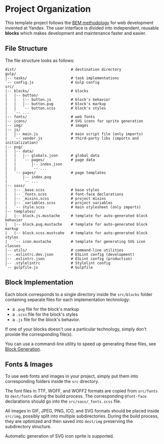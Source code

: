 Project Organization
====================

This template project follows the 
[BEM methodology](https://en.bem.info/methodology/) for web development
invented at Yandex. The user interface is divided into independent, reusable
**blocks** which makes development and maintenance faster and easier.

File Structure
--------------
The file structure looks as follows:

```
dist/                         # destination directory
gulp/
|-- tasks/                    # task implementations
`-- config.js                 # Gulp config
src/
|-- blocks/                   # blocks
|   |-- button/
|   |   |-- button.js         # block's behavior
|   |   |-- button.pug        # block's markup
|   |   `-- button.scss       # block's styles
|   `-- ...
|-- fonts/                    # web fonts
|-- icons/                    # SVG icons for sprite generation
|-- img/                      # images
|-- js/
|   |-- main.js               # main script file (only imports)
|   `-- vendor.js             # third-party libs (imports and initialization)
|-- pug/
|   |-- data/
|   |   |-- globals.json      # global data
|   |   `-- pages/            # page data
|   |       |-- index.json
|   |       `-- ...
|   `-- pages/                # page templates
|       |-- index.pug
|       `-- ...
|-- sass/
|   |-- _base.scss            # base styles
|   |-- _fonts.scss           # font-face declarations
|   |-- _mixins.scss          # project mixins
|   |-- _variables.scss       # project variables
|   `-- style.scss            # main stylesheet (only imports)
|-- templates/
|   |-- block.js.mustache     # template for auto-generated block behavior
|   |-- block.pug.mustache    # template for auto-generated block markup
|   |-- block.scss.mustcahe   # template for auto-generated block styles
|   `-- icon.mustache         # template for generating SVG icon classes
|-- utils/                    # command-line utilities
|-- .eslintrc.dev.json        # ESLint config (development)
|-- .eslintrc.json            # ESLint config (production)
|-- .stylelintrc              # Stylelint config
`-- gulpfile.js               # Gulpfile
```

Block Implementation
--------------------

Each block corresponds to a single directory inside the `src/blocks` folder
containing separate files for each implementation technology:

* a `.pug` file for the block's markup
* a `.scss` file for the block's styles
* a `.js` file for the block's behavior.

If one of your blocks doesn't use a particular technology, simply don't provide
the corresponding file(s).

You can use a command-line utility to speed up generating these files, see
[Block Generation](block-generation.md).

Fonts & Images
--------------

To use web fonts and images in your project, simply put them into corresponding
folders inside the `src` directory.

The font files in TTF, WOFF, and WOFF2 formats are copied from `src/fonts` to
`dest/fonts` during the build process. The corresponding `@font-face`
declarations should go into the `src/sass/_fonts.scss` file.

All images in GIF, JPEG, PNG, ICO, and SVG formats should be placed inside
`src/img`, possibly split into multiple subdirectories. During the build
process, they are optimized and then saved into `dest/img` preserving the
subdirectory structure.

Automatic generation of SVG icon sprite is supported.
